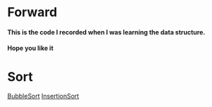 # Forward

#### This is the code I recorded when I was learning the data structure.<br>
#### Hope you like it



# Sort
[BubbleSort](https://github.com/hcn486/mooc/blob/master/排序/冒泡排序)       [InsertionSort](https://github.com/hcn486/mooc/blob/master/排序/插入排序)
